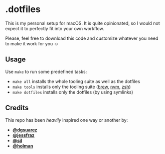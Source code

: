 # .dotfiles

This is my personal setup for macOS. It is quite opinionated, so I would not expect it to perfectly fit into your own workflow.

Please, feel free to download this code and customize whatever you need to make it work for you :relaxed:

## Usage

Use `make` to run some predefined tasks:

* `make all` installs the whole tooling suite as well as the dotfiles
* `make tools` installs only the tooling suite ([brew](https://brew.sh), [nvm](https://github.com/creationix/nvm), [zsh](https://en.wikipedia.org/wiki/Z_shell))
* `make dotfiles` installs only the dotfiles (by using symlinks)

## Credits

This repo has been _heavily_ inspired one way or another by:

* **[@dgsuarez](https://github.com/dgsuarez/.dotfiles)**
* **[@jessfraz](https://github.com/jessfraz/dotfiles)**
* **[@sjl](https://bitbucket.org/sjl/dotfiles)**
* **[@holman](https://github.com/holman/dotfiles)**
